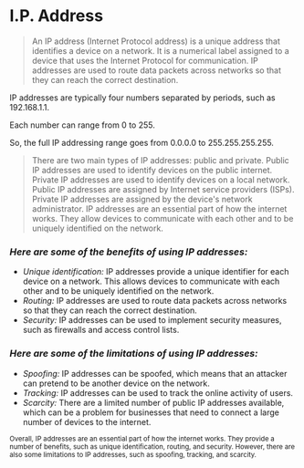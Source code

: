 # I.P. Address

>An IP address (Internet Protocol address) is a unique address that identifies a device on a network. It is a numerical label assigned to a device that uses the Internet Protocol for communication. IP addresses are used to route data packets across networks so that they can reach the correct destination.

IP addresses are typically four numbers separated by periods, such as 192.168.1.1. 

Each number can range from 0 to 255.

So, the full IP addressing range goes from 0.0.0.0 to 255.255.255.255.

>There are two main types of IP addresses: public and private. 
>Public IP addresses are used to identify devices on the public internet. Private IP addresses are used to identify devices on a local network.
>Public IP addresses are assigned by Internet service providers (ISPs). Private IP addresses are assigned by the device's network administrator.
>IP addresses are an essential part of how the internet works. They allow devices to communicate with each other and to be uniquely identified on the network.


### ***Here are some of the benefits of using IP addresses:***

- *Unique identification:* IP addresses provide a unique identifier for each device on a network. This allows devices to communicate with each other and to be uniquely identified on the network.
- *Routing:* IP addresses are used to route data packets across networks so that they can reach the correct destination.
- *Security:* IP addresses can be used to implement security measures, such as firewalls and access control lists.

### ***Here are some of the limitations of using IP addresses:***

- *Spoofing:* IP addresses can be spoofed, which means that an attacker can pretend to be another device on the network.
- *Tracking:* IP addresses can be used to track the online activity of users.
- *Scarcity:* There are a limited number of public IP addresses available, which can be a problem for businesses that need to connect a large number of devices to the internet.

<sub>Overall, IP addresses are an essential part of how the internet works. They provide a number of benefits, such as unique identification, routing, and security. However, there are also some limitations to IP addresses, such as spoofing, tracking, and scarcity.</sub>














